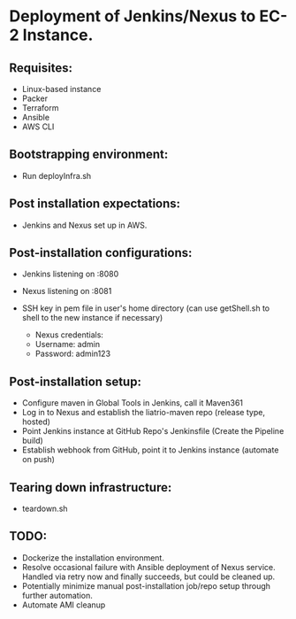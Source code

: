 # Deployment of Jenkins/Nexus to EC-2 Instance.

## Requisites:
* Linux-based instance
* Packer
* Terraform
* Ansible
* AWS CLI

## Bootstrapping environment:
* Run deployInfra.sh

## Post installation expectations: 
* Jenkins and Nexus set up in AWS.

## Post-installation configurations:
* Jenkins listening on :8080
* Nexus listening on :8081
* SSH key in pem file in user's home directory (can use getShell.sh to shell to the new instance if necessary) 
	
	* Nexus credentials: 
	*	Username: admin
	*	Password: admin123

## Post-installation setup:
* Configure maven in Global Tools in Jenkins, call it Maven361
* Log in to Nexus and establish the liatrio-maven repo (release type, hosted)
* Point Jenkins instance at GitHub Repo's Jenkinsfile (Create the Pipeline build)
* Establish webhook from GitHub, point it to Jenkins instance (automate on push)

## Tearing down infrastructure:
* teardown.sh

## TODO: 
* Dockerize the installation environment.
* Resolve occasional failure with Ansible deployment of Nexus service. Handled via retry now and finally succeeds, but could be cleaned up.
* Potentially minimize manual post-installation job/repo setup through further automation.
* Automate AMI cleanup
